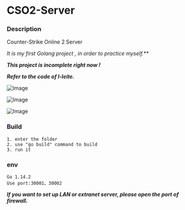 # CSO2-Server

### Description

Counter-Strike Online 2 Server

*It is my first Golang project , in order to practice myself.***

***This project is incomplete right now !***

***Refer to the code of l-leite.***

![Image](https://github.com/KouKouChan/CSO2-Server/blob/master/photos/main.jpg)

![Image](https://github.com/KouKouChan/CSO2-Server/blob/master/photos/intro.jpg)

![Image](https://github.com/KouKouChan/CSO2-Server/blob/master/photos/channel.jpg)

### Build

    1. enter the folder
    2. use "go build" command to build
    3. run it

### env

    Go 1.14.2
    Use port:30001、30002

***If you want to set up LAN or extranet server, please open the port of firewall.***
